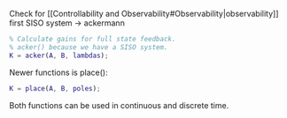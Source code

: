 Check for [[Controllability and Observability#Observability|observability]] first
SISO system -> ackermann
``` MATLAB
% Calculate gains for full state feedback.
% acker() because we have a SISO system.
K = acker(A, B, lambdas);
```
Newer functions is place():
``` MATLAB
K = place(A, B, poles);
```
Both functions can be used in continuous and discrete time.